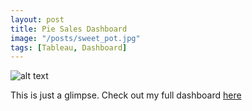 ```yaml
---
layout: post
title: Pie Sales Dashboard
image: "/posts/sweet_pot.jpg"
tags: [Tableau, Dashboard]
---
```



![alt text](/img/posts/Day_13.png "Pie_Sales")


This is just a glimpse. Check out my full dashboard [here](https://public.tableau.com/app/profile/kedeisha/viz/Pie_16466150766070/FinishedDashboard)


 
